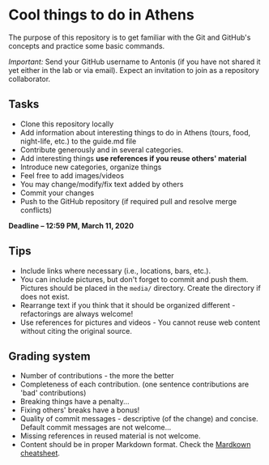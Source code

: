 # Cool things to do in Athens

The purpose of this repository is to get familiar with the Git and GitHub's concepts and practice some basic commands.

*Important:* Send your GitHub username to Antonis (if you have not shared it yet either in the lab or via email). Expect an invitation to join as a repository collaborator. 

## Tasks
- Clone this repository locally
- Add information about interesting things to do in Athens (tours, food, night-life, etc.) to the guide.md file
- Contribute generously and in several categories.
- Add interesting things __use references if you reuse others' material__
- Introduce new categories, organize things
- Feel free to add images/videos
- You may change/modify/fix text added by others
- Commit your changes
- Push to the GitHub repository (if required pull and resolve merge conflicts)

**Deadline – 12:59 PM, March 11, 2020**

## Tips
- Include links where necessary (i.e., locations, bars, etc.).
- You can include pictures, but don't forget to commit and push them. Pictures should be placed in the ```media/``` directory. Create the directory if does not exist. 
- Rearrange text if you think that it should be organized different - refactorings are always welcome!
- Use references for pictures and videos - You cannot reuse web content without citing the original source.

## Grading system
- Number of contributions - the more the better
- Completeness of each contribution. (one sentence contributions are 'bad' contributions)
- Breaking things have a penalty... 
- Fixing others' breaks have a bonus!
- Quality of commit messages - descriptive (of the change) and concise. Default commit messages are not welcome... 
- Missing references in reused material is not welcome. 
- Content should be in proper Markdown format. Check the [Mardkown cheatsheet](https://github.com/adam-p/markdown-here/wiki/Markdown-Cheatsheet).
